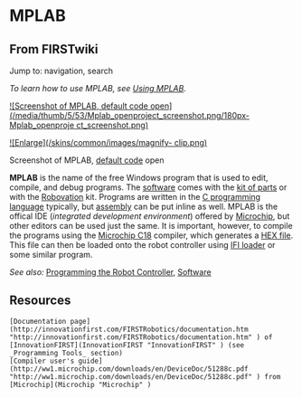 # MPLAB

## From FIRSTwiki

Jump to: navigation, search

_To learn how to use MPLAB, see [Using MPLAB](Using_MPLAB "Using
MPLAB")._

[![Screenshot of MPLAB, default code
open](/media/thumb/5/53/Mplab_openproject_screenshot.png/180px-Mplab_openproje
ct_screenshot.png)](Image:Mplab_openproject_screenshot.png "Screenshot of MPLAB, default code open")

[![Enlarge](/skins/common/images/magnify-
clip.png)](Image:Mplab_openproject_screenshot.png "Enlarge")

Screenshot of MPLAB, [default code](Default_code "Default code") open

**MPLAB** is the name of the free Windows program that is used to edit, compile, and debug programs. The [software](Software "Software") comes with the [kit of parts](Kit_of_parts "Kit of parts") or with the [Robovation](robovation) kit. Programs are written in the [C programming language](PIC_C "PIC C") typically, but [assembly](Assembly "Assembly") can be put inline as well. MPLAB is the offical IDE (_integrated development environment_) offered by [Microchip](Microchip "Microchip"), but other editors can be used just the same. It is important, however, to compile the programs using the [Microchip C18](MCC18 "MCC18") compiler, which generates a [HEX file](/index.php?title=HEX_files&action=edit "HEX files"). This file can then be loaded onto the robot controller using [IFI loader](IFI_loader "IFI loader") or some similar program.

_See also:_ [Programming the Robot Controller](Programming_the_Robot_Controller "Programming the Robot
Controller"), [Software](Software "Software")

## Resources

```
[Documentation page](http://innovationfirst.com/FIRSTRobotics/documentation.htm "http://innovationfirst.com/FIRSTRobotics/documentation.htm" ) of [InnovationFIRST](InnovationFIRST "InnovationFIRST" ) (see _Programming Tools_ section) 
[Compiler user's guide](http://ww1.microchip.com/downloads/en/DeviceDoc/51288c.pdf "http://ww1.microchip.com/downloads/en/DeviceDoc/51288c.pdf" ) from [Microchip](Microchip "Microchip" )
```
